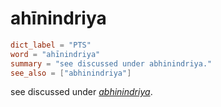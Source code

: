# ahīnindriya

``` toml
dict_label = "PTS"
word = "ahīnindriya"
summary = "see discussed under abhinindriya."
see_also = ["abhinindriya"]
```

see discussed under *[abhinindriya](abhinindriya.md)*.


